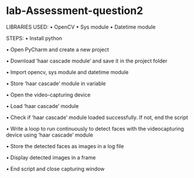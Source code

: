 # lab-Assessment-question2


LIBRARIES USED: 
• OpenCV 
• Sys module
• Datetime module 

STEPS: 
• Install python 

• Open PyCharm and create a new project 

• Download ‘haar cascade module’ and save it in the project folder 

• Import opencv, sys module and datetime module 
 
• Store ‘haar cascade’ module in variable
 
• Open the video-capturing device

• Load ‘haar cascade’ module

• Check if ‘haar cascade’ module loaded successfully. If not, end the script

• Write a loop to run continuously  to detect faces with the videocapturing device  using ‘haar cascade’ module

• Store the detected  faces as images in a log file

• Display detected images in  a frame

• End script and  close capturing window 
